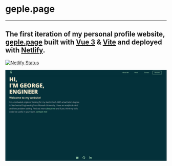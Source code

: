# geple.page
---
## The first iteration of my personal profile website, <a href="https://geple.page" target="_blank">geple.page</a> built with <a href="https://vuejs.org/" target="_blank">Vue 3</a> & <a href="https://vitejs.dev/" target="_blank">Vite</a> and deployed with <a href="https://www.netlify.com/" target="_blank">Netlify</a>.

[![Netlify Status](https://api.netlify.com/api/v1/badges/018521de-5f16-454a-bdf4-e20916292768/deploy-status)](https://app.netlify.com/sites/soft-hummingbird-04c3b9/deploys)

![Demo](https://github.com/geple/profile-spa/blob/6bb1cd3038a92f5cb0118d25bd90c8b3c6558f22/public/homepage.png)

